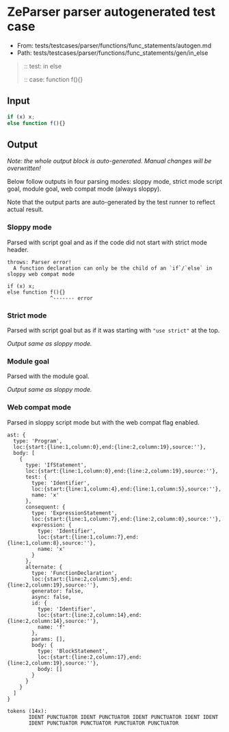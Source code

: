 # ZeParser parser autogenerated test case

- From: tests/testcases/parser/functions/func_statements/autogen.md
- Path: tests/testcases/parser/functions/func_statements/gen/in_else

> :: test: in else
>
> :: case: function f(){}

## Input


`````js
if (x) x;
else function f(){}
`````

## Output

_Note: the whole output block is auto-generated. Manual changes will be overwritten!_

Below follow outputs in four parsing modes: sloppy mode, strict mode script goal, module goal, web compat mode (always sloppy).

Note that the output parts are auto-generated by the test runner to reflect actual result.

### Sloppy mode

Parsed with script goal and as if the code did not start with strict mode header.

`````
throws: Parser error!
  A function declaration can only be the child of an `if`/`else` in sloppy web compat mode

if (x) x;
else function f(){}
              ^------- error
`````

### Strict mode

Parsed with script goal but as if it was starting with `"use strict"` at the top.

_Output same as sloppy mode._

### Module goal

Parsed with the module goal.

_Output same as sloppy mode._

### Web compat mode

Parsed in sloppy script mode but with the web compat flag enabled.

`````
ast: {
  type: 'Program',
  loc:{start:{line:1,column:0},end:{line:2,column:19},source:''},
  body: [
    {
      type: 'IfStatement',
      loc:{start:{line:1,column:0},end:{line:2,column:19},source:''},
      test: {
        type: 'Identifier',
        loc:{start:{line:1,column:4},end:{line:1,column:5},source:''},
        name: 'x'
      },
      consequent: {
        type: 'ExpressionStatement',
        loc:{start:{line:1,column:7},end:{line:2,column:0},source:''},
        expression: {
          type: 'Identifier',
          loc:{start:{line:1,column:7},end:{line:1,column:8},source:''},
          name: 'x'
        }
      },
      alternate: {
        type: 'FunctionDeclaration',
        loc:{start:{line:2,column:5},end:{line:2,column:19},source:''},
        generator: false,
        async: false,
        id: {
          type: 'Identifier',
          loc:{start:{line:2,column:14},end:{line:2,column:14},source:''},
          name: 'f'
        },
        params: [],
        body: {
          type: 'BlockStatement',
          loc:{start:{line:2,column:17},end:{line:2,column:19},source:''},
          body: []
        }
      }
    }
  ]
}

tokens (14x):
       IDENT PUNCTUATOR IDENT PUNCTUATOR IDENT PUNCTUATOR IDENT IDENT
       IDENT PUNCTUATOR PUNCTUATOR PUNCTUATOR PUNCTUATOR
`````

